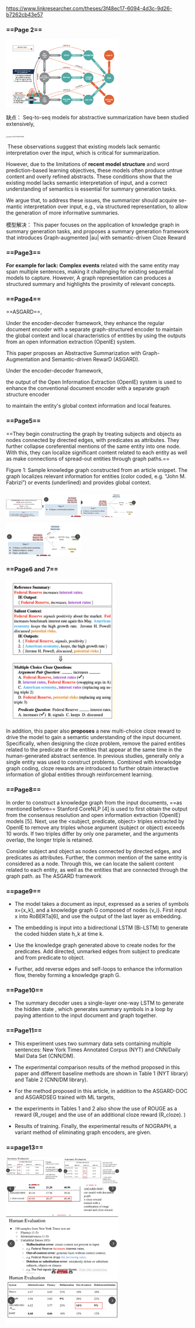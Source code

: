 https://www.linkresearcher.com/theses/3f48ec17-6094-4d3c-9d26-b7262cb43e57

### ==Page 2==

<img src="${image}/image-20201212060752834.png" alt="image-20201212060752834" style="zoom:30%;" />

缺点： Seq-to-seq models for abstractive summarization have been studied extensively,

<img src="file:///Users/hxwh/Library/Mobile%20Documents/com~apple~CloudDocs/Education/UTSA/Rios_Project/Online-Notebooks/P7/$%7Bimage%7D/image-20201211195906096.png?lastModify=1607727552" alt="image-20201211195906096" style="zoom:25%;" />

​	These observations suggest that existing models lack semantic interpretation over the input, which is critical for summarization.

However, due to the limitations of **recent model structure** and word prediction-based learning objectives, these models often produce untrue content and overly refined abstracts. These conditions show that the existing model lacks semantic interpretation of input, and a correct understanding of semantics is essential for summary generation tasks.

We argue that, to address these issues, the summarizer should acquire se-mantic interpretation over input, e.g., via structured representation, to allow the generation of more informative summaries.

模型解决： This paper focuses on the application of knowledge graph in summary generation tasks, and proposes a summary generation framework that introduces Graph-augmented |au| with semantic-driven Cloze Reward 

### ==Page3==

**For example for lack: Complex events** related with the same entity may span multiple sentences, making it challenging for existing sequential models to capture. However, A graph representation can produces a structured summary and highlights the proximity of relevant concepts.



### ==Page4==

==ASGARD==,

Under the encoder-decoder framework, they enhance the regular document encoder with a separate graph-structured encoder to maintain the global context and local characteristics of entities by using the outputs from an open information extraction (OpenIE) system.

This paper proposes an Abstractive Summarization with Graph-Augmentation and Semantic-driven RewarD (ASGARD). 

Under the encoder-decoder framework, 

the output of the Open Information Extraction (OpenIE) system is used to enhance the conventional document encoder with a separate graph structure encoder 

to maintain the entity's global context information and local features.





### ==Page5==

==They begin constructing the graph by treating subjects and objects as nodes connected by directed edges, with predicates as attributes. They further collapse coreferential mentions of the same entity into one node. With this, they can localize significant content related to each entity as well as make connections of spread-out entities through graph paths.==

Figure 1: Sample knowledge graph constructed from an article snippet. The graph localizes relevant information for entities (color coded, e.g. “John M. Fabrizi”) or events (underlined) and provides global context.

<img src="${image}/image-20201212065517916.png" alt="image-20201212065517916" style="zoom:10%;" /><img src="${image}/image-20201212065530726.png" alt="image-20201212065530726" style="zoom:10%;" /><img src="${image}/image-20201212065557188.png" alt="image-20201212065557188" style="zoom:15%;" />

<img src="${image}/image-20201212065726395.png" alt="image-20201212065726395" style="zoom:20%;" />

### ==Page6 and 7==



<img src="${image}/image-20201212064457754.png" alt="image-20201212064457754" style="zoom:40%;" />

In addition, this paper also **proposes** a new multi-choice cloze reward to drive the model to gain a semantic understanding of the input document. Specifically, when designing the cloze problem, remove the paired entities related to the predicate or the entities that appear at the same time in the human-generated abstract sentence. In previous studies, generally only a single entity was used to construct problems. Combined with knowledge graph coding, cloze rewards are introduced to further obtain interactive information of global entities through reinforcement learning.



### ==Page8==

In order to construct a knowledge graph from the input documents, ==as mentioned before== Stanford CoreNLP [4] is used to first obtain the output from the consensus resolution and open information extraction (OpenIE) models [5]. Next, use the <subject, predicate, object> triples extracted by OpenIE to remove any triples whose argument (subject or object) exceeds 10 words. If two triples differ by only one parameter, and the arguments overlap, the longer triple is retained.

Consider subject and object as nodes connected by directed edges, and predicates as attributes. Further, the common mention of the same entity is considered as a node. Through this, we can locate the salient content related to each entity, as well as the entities that are connected through the graph path. as The ASGARD framework



### ==page9==

- The model takes a document as input, expressed as a series of symbols x={x_k}, and a knowledge graph G composed of nodes {v_i}. First input x into RoBERTa[6], and use the output of the last layer as embedding. 

- The embedding is input into a bidirectional LSTM (Bi-LSTM) to generate the coded hidden state h_k at time k. 

- Use the knowledge graph generated above to create nodes for the predicates. Add directed, unmarked edges from subject to predicate and from predicate to object.
-  Further, add reverse edges and self-loops to enhance the information flow, thereby forming a knowledge graph G.

### ==Page10==

- The summary decoder uses a single-layer one-way LSTM to generate the hidden state , which generates summary symbols in a loop by paying attention to the input document and graph together.







### ==Page11==

- This experiment uses two summary data sets containing multiple sentences: New York Times Annotated Corpus (NYT) and CNN/Daily Mail Data Set (CNN/DM). 

- The experimental comparison results of the method proposed in this paper and different baseline methods are shown in Table 1 (NYT library) and Table 2 (CNN/DM library). 
- For the method proposed in this article, in addition to the ASGARD-DOC and ASGARDSEG trained with ML targets, 
- the experiments in Tables 1 and 2 also show the use of ROUGE as a reward (R_rouge) and the use of an additional cloze reward (R_cloze). ) 
- Results of training. Finally, the experimental results of NOGRAPH, a variant method of eliminating graph encoders, are given.





### ==page13==

<img src="${image}/image-20201212071917971.png" alt="image-20201212071917971" style="zoom:15%;" />

<img src="${image}/image-20201212071938122.png" alt="image-20201212071938122" style="zoom:15%;" />

<img src="${image}/image-20201212072024202.png" alt="image-20201212072024202" style="zoom:30%;" />



<img src="${image}/image-20201212072042053.png" alt="image-20201212072042053" style="zoom:30%;" />



<img src="${image}/image-20201212072415861.png" alt="image-20201212072415861" style="zoom:30%;" />